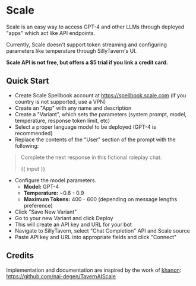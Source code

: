 # Scale

Scale is an easy way to access GPT-4 and other LLMs through deployed "apps" which act like API endpoints.

Currently, Scale doesn't support token streaming and configuring parameters like temperature through SillyTavern's UI.

**Scale API is not free, but offers a $5 trial if you link a credit card.**

## Quick Start

- Create Scale Spellbook account at <https://spellbook.scale.com> (if you country is not supported, use a VPN)
- Create an "App" with any name and description
- Create a "Variant", which sets the parameters (system prompt, model, temperature, response token limit, etc)
- Select a proper language model to be deployed (GPT-4 is recommended)
- Replace the contents of the "User" section of the prompt with the following:

>Complete the next response in this fictional roleplay chat.
>
>\{\{ input \}\}

- Configure the model parameters.
  - **Model:** GPT-4
  - **Temperature:** ~0.6 - 0.9
  - **Maximum Tokens:** 400 - 600 (depending on message lengths preference)
- Click "Save New Variant"
- Go to your new Variant and click Deploy
- This will create an API key and URL for your bot
- Navigate to SillyTavern, select "Chat Completion" API and Scale source
- Paste API key and URL into appropriate fields and click "Connect"

## Credits

Implementation and documentation are inspired by the work of [khanon](https://github.com/nai-degen): https://github.com/nai-degen/TavernAIScale
